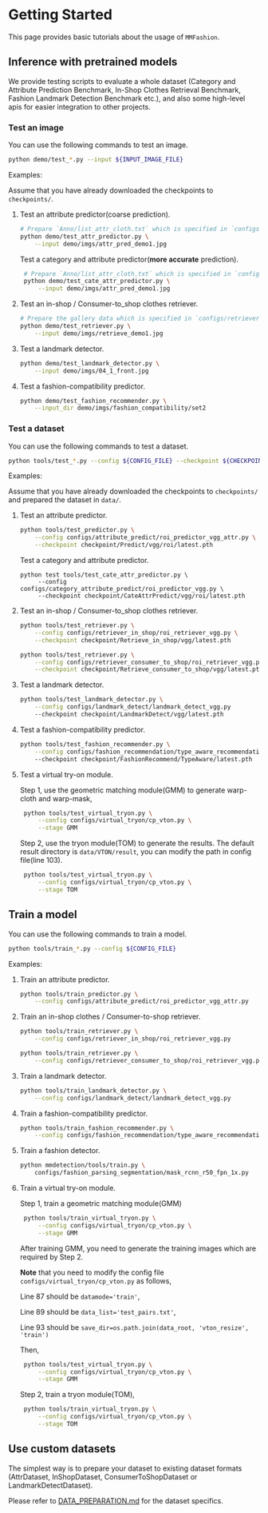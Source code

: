 # Getting Started

This page provides basic tutorials about the usage of `MMFashion`.


## Inference with pretrained models

We provide testing scripts to evaluate a whole dataset (Category and Attribute Prediction Benchmark, In-Shop Clothes Retrieval Benchmark, Fashion Landmark Detection Benchmark etc.),
and also some high-level apis for easier integration to other projects.

### Test an image

You can use the following commands to test an image.

```sh
python demo/test_*.py --input ${INPUT_IMAGE_FILE}
```

Examples:

Assume that you have already downloaded the checkpoints to `checkpoints/`.

1. Test an attribute predictor(coarse prediction).

    ```sh
    # Prepare `Anno/list_attr_cloth.txt` which is specified in `configs/attribute_predict/global_predictor_vgg_attr.py`
    python demo/test_attr_predictor.py \
        --input demo/imgs/attr_pred_demo1.jpg
    ```

   Test a category and attribute predictor(**more accurate** prediction).

   ```sh
    # Prepare `Anno/list_attr_cloth.txt` which is specified in `configs/category_attribute_predict/global_predictor_vgg_attr.py`
    python demo/test_cate_attr_predictor.py \
        --input demo/imgs/attr_pred_demo1.jpg
   ```

2. Test an in-shop / Consumer-to_shop clothes retriever.

    ```sh
    # Prepare the gallery data which is specified in `configs/retriever_in_shop/global_retriever_vgg_loss_id.py`
    python demo/test_retriever.py \
        --input demo/imgs/retrieve_demo1.jpg
    ```

3. Test a landmark detector.

    ```sh
    python demo/test_landmark_detector.py \
        --input demo/imgs/04_1_front.jpg
    ```

4. Test a fashion-compatibility predictor.

    ```sh
    python demo/test_fashion_recommender.py \
        --input_dir demo/imgs/fashion_compatibility/set2
    ```


### Test a dataset

You can use the following commands to test a dataset.

```sh
python tools/test_*.py --config ${CONFIG_FILE} --checkpoint ${CHECKPOINT_FILE}
```

Examples:

Assume that you have already downloaded the checkpoints to `checkpoints/` and prepared the dataset in `data/`.

1. Test an attribute predictor.

    ```sh
    python tools/test_predictor.py \
        --config configs/attribute_predict/roi_predictor_vgg_attr.py \
        --checkpoint checkpoint/Predict/vgg/roi/latest.pth
    ```

   Test a category and attribute predictor.

   ```
   python test tools/test_cate_attr_predictor.py \
        --config configs/category_attribute_predict/roi_predictor_vgg.py \
        --checkpoint checkpoint/CateAttrPredict/vgg/roi/latest.pth
   ```

2. Test an in-shop / Consumer-to_shop clothes retriever.

    ```sh
    python tools/test_retriever.py \
        --config configs/retriever_in_shop/roi_retriever_vgg.py \
        --checkpoint checkpoint/Retrieve_in_shop/vgg/latest.pth
    ```

    ```sh
    python tools/test_retriever.py \
        --config configs/retriever_consumer_to_shop/roi_retriever_vgg.py \
        --checkpoint checkpoint/Retrieve_consumer_to_shop/vgg/latest.pth
    ```

3. Test a landmark detector.

    ```sh
    python tools/test_landmark_detector.py \
        --config configs/landmark_detect/landmark_detect_vgg.py
        --checkpoint checkpoint/LandmarkDetect/vgg/latest.pth
    ```

4. Test a fashion-compatibility predictor.

    ```sh
    python tools/test_fashion_recommender.py \
        --config configs/fashion_recommendation/type_aware_recommendation_polyvore_disjoint.py
        --checkpoint checkpoint/FashionRecommend/TypeAware/latest.pth
    ```


6. Test a virtual try-on module.

   Step 1, use the geometric matching module(GMM) to generate warp-cloth and warp-mask,
   ```sh
    python tools/test_virtual_tryon.py \
        --config configs/virtual_tryon/cp_vton.py \
        --stage GMM
    ```

    Step 2, use the tryon module(TOM) to generate the results.
    The default result directory is `data/VTON/result`, you can modify the path in config file(line 103).
   ```sh
    python tools/test_virtual_tryon.py \
        --config configs/virtual_tryon/cp_vton.py \
        --stage TOM
    ```



## Train a model

You can use the following commands to train a model.

```sh
python tools/train_*.py --config ${CONFIG_FILE}
```

Examples:

1. Train an attribute predictor.

    ```sh
    python tools/train_predictor.py \
        --config configs/attribute_predict/roi_predictor_vgg_attr.py
    ```

2. Train an in-shop clothes / Consumer-to-shop retriever.

    ```sh
    python tools/train_retriever.py \
        --config configs/retriever_in_shop/roi_retriever_vgg.py
    ```

    ```sh
    python tools/train_retriever.py \
        --config configs/retriever_consumer_to_shop/roi_retriever_vgg.py
    ```

3. Train a landmark detector.

    ```sh
    python tools/train_landmark_detector.py \
        --config configs/landmark_detect/landmark_detect_vgg.py
    ```

4. Train a fashion-compatibility predictor.

    ```sh
    python tools/train_fashion_recommender.py \
        --config configs/fashion_recommendation/type_aware_recommendation_polyvore_disjoint.py
    ```

5. Train a fashion detector.

    ```sh
    python mmdetection/tools/train.py \
        configs/fashion_parsing_segmentation/mask_rcnn_r50_fpn_1x.py
    ```

6. Train a virtual try-on module.

   Step 1, train a geometric matching module(GMM)
   ```sh
    python tools/train_virtual_tryon.py \
        --config configs/virtual_tryon/cp_vton.py \
        --stage GMM
    ```

    After training GMM, you need to generate the training images which are required by Step 2.

    **Note** that you need to modify the config file `configs/virtual_tryon/cp_vton.py` as follows,

    Line 87 should be `datamode='train'`,

    Line 89 should be `data_list='test_pairs.txt'`,

    Line 93 should be `save_dir=os.path.join(data_root, 'vton_resize', 'train')`

    Then,
   ```sh
    python tools/test_virtual_tryon.py \
        --config configs/virtual_tryon/cp_vton.py \
        --stage GMM
    ```

   Step 2, train a tryon module(TOM),
   ```sh
    python tools/train_virtual_tryon.py \
        --config configs/virtual_tryon/cp_vton.py \
        --stage TOM
    ```



## Use custom datasets

The simplest way is to prepare your dataset to existing dataset formats (AttrDataset, InShopDataset, ConsumerToShopDataset or LandmarkDetectDataset).

Please refer to [DATA_PREPARATION.md](DATA_PREPARATION.md) for the dataset specifics.
